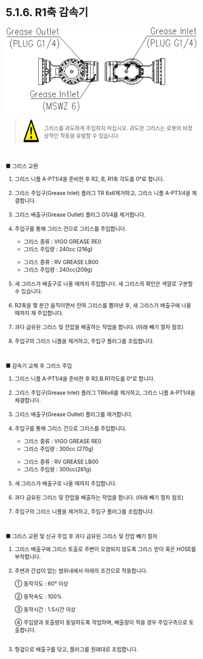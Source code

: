 ﻿# 5.1.6. R1축 감속기

![](../../_assets/그림_5.6_r1축_감속기_그리스_주입_배출구.png  )

<blockquote>
<table border="0">
<thead>
  <tr>
    <td>
    <div align="center">
      <img src="../../_assets/주의표시.png" width = 60 height = 60>
    </div>
    </td>
    <td colspan="4">그리스를 과도하게 주입하지 마십시오. 과도한 그리스는 로봇의 비정상적인 작동을 유발할 수 있습니다.</td>
  </tr>
</thead>
</table>  
</blockquote>

<br>




■	그리스 교환

<ol style="list-style-type:decimal" start="1">
    <li>
그리스 니플 A-PT1/4을 준비한 후 R2, B, R1축 각도를 0°로 합니다.
    </li><br>
    <li>
그리스 주입구(Grease Inlet) 플러그 TR 6x6제거하고, 그리스 니플 A-PT1/4을 체결합니다.
    </li><br>
    <li>
그리스 배출구(Grease Outlet) 플러그 G1/4를 제거합니다.
    </li><br>
    <li>
주입구를 통해 그리스 건으로 그리스를 주입합니다.
<p>

-	그리스 종류 : VIGO GREASE RE0
-	그리스 주입량 : 240cc (216g)  
 <p>

-	그리스 종류 : RV GREASE LB00
-	그리스 주입량 : 240cc(209g) 
  </li><br>
    <li>
새 그리스가 배출구로 나올 때까지 주입합니다. 새 그리스의 확인은 색깔로 구분할 수 있습니다.
    </li><br>
    <li>
R2축을 몇 분간 움직이면서 잔여 그리스를 뽑아낸 후, 새 그리스가 배출구에
나올 때까지 재 주입합니다.
    </li><br>
    <li>
과다 급유된 그리스 및 잔압을 배출하는 작업을 합니다. (아래 빼기 절차 참조)
</li><br>
    <li>주입구의 그리스 니플을 제거하고, 주입구 플러그를 조립합니다.
</li>
</ol>



<br>

■	감속기 교체 후 그리스 주입
<ol style="list-style-type:decimal" start="1">
    <li>
그리스 니플 A-PT1/4을 준비한 후 R2.B.R1각도를 0°로 합니다.
    </li><br>
    <li>
그리스 주입구(Grease Inlet) 플러그 TR6x6를 제거하고, 그리스 니플 A-PT1/4을 체결합니다.
    </li><br>
    <li>
그리스 배출구(Grease Outlet) 플러그를 제거합니다.
    </li><br>
    <li>
주입구를 통해 그리스 건으로 그리스를 주입합니다.
<p>

-	그리스 종류 : VIGO GREASE RE0
-	그리스 주입량 : 300cc (270g)  
 <p>

-	그리스 종류 : RV GREASE LB00
-	그리스 주입량 : 300cc(261g) 
  </li><br>
    <li>
새 그리스가 배출구로 나올 때까지 주입합니다. 
    </li><br>
    <li>
과다 급유된 그리스 및 잔압을 배출하는 작업을 합니다. (아래 빼기 절차 참조)
    </li><br>
    <li>
주입구의 그리스 니플을 제거하고, 주입구 플러그를 조립합니다.
</li>
</ol>

<br>

■	그리스 교환 및 신규 주입 후 과다 급유된 그리스 및 잔압 빼기 절차
<ol style="list-style-type:decimal" start="1">
    <li>그리스 배출구에 그리스 토출로 주변이 오염되지 않도록 그리스 받이 혹은 HOSE를 부착합니다.
</li><br>
    <li>주변과 간섭이 없는 범위내에서 아래의 조건으로 작동합니다.
<p>

①	동작각도 : 60° 이상

②	동작속도 : 100%

③	동작시간 : 1.5시간 이상

④	주입량과 토출량이 동일하도록 작업하며, 배출량이 적을 경우 주입구측으로 토출합니다.
</li><br>
    <li>헝겊으로 배출구를 닦고, 플러그를 원래대로 조립합니다.
</li>
</ol>
 